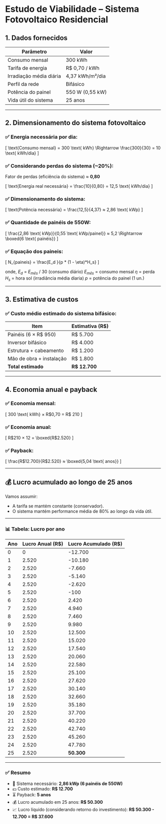# Estudo de Viabilidade – Sistema Fotovoltaico Residencial

## 1. Dados fornecidos

| Parâmetro               | Valor                      |
|-------------------------|----------------------------|
| Consumo mensal          | 300 kWh                    |
| Tarifa de energia       | R$ 0,70 / kWh              |
| Irradiação média diária | 4,37 kWh/m²/dia            |
| Perfil da rede          | Bifásico                   |
| Potência do painel      | 550 W (0,55 kW)            |
| Vida útil do sistema    | 25 anos                    |

---

## 2. Dimensionamento do sistema fotovoltaico

### ✅ Energia necessária por dia:

\[
\text{Consumo mensal} = 300 \text{ kWh} \Rightarrow \frac{300}{30} = 10 \text{ kWh/dia}
\]

### ✅ Considerando perdas do sistema (~20%):
Fator de perdas (eficiência do sistema) ≈ **0,80**

\[
\text{Energia real necessária} = \frac{10}{0,80} = 12,5 \text{ kWh/dia}
\]

### ✅ Dimensionamento do sistema:
\[
\text{Potência necessária} = \frac{12,5}{4,37} ≈ 2,86 \text{ kWp}
\]

### ✅ Quantidade de painéis de 550W:
\[
\frac{2,86 \text{ kWp}}{0,55 \text{ kWp/painel}} ≈ 5,2 \Rightarrow \boxed{6 \text{ painéis}}
\]

### ✅ Equação dos paineis:

\[
N_{paineis} = \frac{E_d }{p * (1 - \eta)*H_s}
\]

onde,
$E_d$ = $E_{mês}$ / 30 (consumo diário)
$E_{mês}$ = consumo mensal
$\eta$ = perda
$H_s$ = hora sol (irradiância média diaria)
$p$ = potência do painel (1 un.)

---

## 3. Estimativa de custos

### ✅ Custo médio estimado do sistema bifásico:

| Item                         | Estimativa (R$)         |
|-----------------------------|-------------------------|
| Painéis (6 × R$ 950)        | R$ 5.700                |
| Inversor bifásico            | R$ 4.000                |
| Estrutura + cabeamento      | R$ 1.200                |
| Mão de obra + instalação    | R$ 1.800                |
| **Total estimado**          | **R$ 12.700**           |

---

## 4. Economia anual e payback

### ✅ Economia mensal:
\[
300 \text{ kWh} × R\$0,70 = R\$ 210
\]

### ✅ Economia anual:
\[
R\$210 × 12 = \boxed{R\$2.520}
\]

### ✅ Payback:
\[
\frac{R\$12.700}{R\$2.520} ≈ \boxed{5,04 \text{ anos}}
\]

---

## 💰 Lucro acumulado ao longo de 25 anos

Vamos assumir:
- A tarifa se mantém constante (conservador).
- O sistema mantém performance média de 80% ao longo da vida útil.

---

### 📊 Tabela: Lucro por ano

| Ano | Lucro Anual (R$) | Lucro Acumulado (R$) |
|-----|------------------|-----------------------|
| 0   | 0                | -12.700               |
| 1   | 2.520            | -10.180               |
| 2   | 2.520            | -7.660                |
| 3   | 2.520            | -5.140                |
| 4   | 2.520            | -2.620                |
| 5   | 2.520            | -100                  |
| 6   | 2.520            | 2.420                 |
| 7   | 2.520            | 4.940                 |
| 8   | 2.520            | 7.460                 |
| 9   | 2.520            | 9.980                 |
| 10  | 2.520            | 12.500                |
| 11  | 2.520            | 15.020                |
| 12  | 2.520            | 17.540                |
| 13  | 2.520            | 20.060                |
| 14  | 2.520            | 22.580                |
| 15  | 2.520            | 25.100                |
| 16  | 2.520            | 27.620                |
| 17  | 2.520            | 30.140                |
| 18  | 2.520            | 32.660                |
| 19  | 2.520            | 35.180                |
| 20  | 2.520            | 37.700                |
| 21  | 2.520            | 40.220                |
| 22  | 2.520            | 42.740                |
| 23  | 2.520            | 45.260                |
| 24  | 2.520            | 47.780                |
| 25  | 2.520            | **50.300**            |

---

### ✅ Resumo

- 🔋 Sistema necessário: **2,86 kWp (6 painéis de 550W)**
- 💵 Custo estimado: **R$ 12.700**
- ⏳ Payback: **5 anos**
- 💰 Lucro acumulado em 25 anos: **R$ 50.300**
- 📈 Lucro líquido (considerando retorno do investimento): **R$ 50.300 - 12.700 = R$ 37.600**
